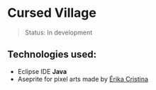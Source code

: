 # Cursed Village
> Status: In development



## **Technologies used**:
* Eclipse IDE **Java**
* Aseprite for pixel arts made by [Érika Cristina](https://www.artstation.com/erika1001)
